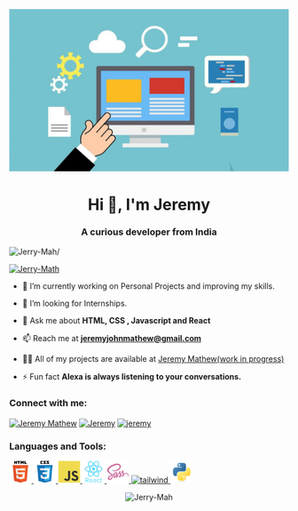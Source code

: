 <img src = "web-3967926_1280.jpg" alt = "cool" >
<h1 align="center">Hi 👋, I'm Jeremy</h1>

<h3 align="center">A curious developer from India</h3>
<p align="left"> <img src=https://komarev.com/ghpvc/?username=Jerry-Mah alt=Jerry-Mah/> </p>

<p align="left"> <a href="https://twitter.com/Jerry_Math_" target="blank"><img src="https://img.shields.io/twitter/follow/Jerry_Math?logo=twitter&style=for-the-badge" alt="Jerry-Math" /></a> </p>


- 🔭 I’m currently working on Personal Projects and improving my skills.

- 🤔 I’m looking for Internships.

- 💬 Ask me about **HTML, CSS , Javascript and React**

- 📫 Reach me at **jeremyjohnmathew@gmail.com**

- 👨‍💻 All of my projects are available at [Jeremy Mathew(work in progress)](https://Jerry_Math.github.io)

- ⚡ Fun fact **Alexa is always listening to your conversations.**

<h3 align="left">Connect with me:</h3>
<p align="left">
<a href="https://twitter.com/Jerry_Math_" target="blank"><img align="center" src="https://cdn.jsdelivr.net/npm/simple-icons@3.0.1/icons/twitter.svg" alt="Jeremy Mathew" height="30" width="40" /></a>
<a href="https://www.linkedin.com/in/jeremy-mathew-36a2871b3/" target="blank"><img align="center" src="https://cdn.jsdelivr.net/npm/simple-icons@3.0.1/icons/linkedin.svg" alt="Jeremy" height="30" width="40" /></a>
<a href="https://www.instagram.com/_jerry.10" target="blank"><img align="center" src="https://cdn.jsdelivr.net/npm/simple-icons@3.0.1/icons/instagram.svg" alt="jeremy" height="30" width="40" /></a>
</p>


<h3 align="left">Languages and Tools:</h3>
<p align="left">
    <a href="https://www.w3.org/html/" target="_blank"> <img src="https://raw.githubusercontent.com/devicons/devicon/master/icons/html5/html5-original-wordmark.svg" alt="html5" width="40" height="40"/> </a>
    <a href="https://www.w3schools.com/css/" target="_blank"> <img src="https://raw.githubusercontent.com/devicons/devicon/master/icons/css3/css3-original-wordmark.svg" alt="css3" width="40" height="40"/> </a>
    <a href="https://developer.mozilla.org/en-US/docs/Web/JavaScript" target="_blank"> <img src="https://raw.githubusercontent.com/devicons/devicon/master/icons/javascript/javascript-original.svg" alt="javascript" width="40" height="40"/> </a>
      <a href="https://reactjs.org/" target="_blank"> <img src="https://raw.githubusercontent.com/devicons/devicon/master/icons/react/react-original-wordmark.svg" alt="react" width="40" height="40"/> </a>
  <a href="https://sass-lang.com" target="_blank"> <img src="https://raw.githubusercontent.com/devicons/devicon/master/icons/sass/sass-original.svg" alt="sass" width="40" height="40"/> </a>
    <a href="https://tailwindcss.com/" target="_blank"> <img src="https://www.vectorlogo.zone/logos/tailwindcss/tailwindcss-icon.svg" alt="tailwind" width="40" height="40"/> </a>
    <a href="https://www.python.org" target="_blank"> <img src="https://raw.githubusercontent.com/devicons/devicon/master/icons/python/python-original.svg" alt="python" width="40" height="40"/> </a></p>


<p align="center"> <img src=https://github-readme-stats.vercel.app/api?username=Jerry-Mah&show_icons=true alt=Jerry-Mah /> </p>
